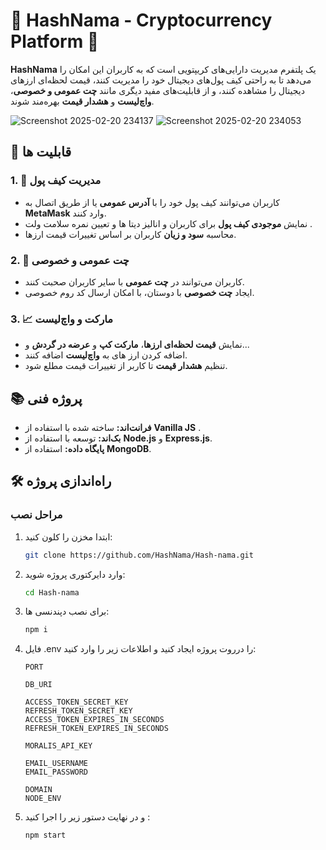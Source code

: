 # 🌟 HashNama - Cryptocurrency Platform 🚀
**HashNama** یک پلتفرم مدیریت دارایی‌های کریپتویی است که به کاربران این امکان را می‌دهد تا به راحتی کیف پول‌های دیجیتال خود را مدیریت کنند، قیمت لحظه‌ای ارزهای دیجیتال را مشاهده کنند، و از قابلیت‌های مفید دیگری مانند **چت عمومی و خصوصی**، **واچ‌لیست** و **هشدار قیمت** بهره‌مند شوند.

![Screenshot 2025-02-20 234137](https://github.com/user-attachments/assets/3a65c90b-6822-40c6-b419-d7cf6c47b376)
![Screenshot 2025-02-20 234053](https://github.com/user-attachments/assets/c2d8267b-4280-4a96-86e0-52f88ca0cb88)

## 🎯 قابلیت ها

### 1. **💼 مدیریت کیف پول**
- کاربران می‌توانند کیف پول خود را با **آدرس عمومی** یا از طریق اتصال به **MetaMask** وارد کنند.  
- نمایش **موجودی کیف پول** برای کاربران و انالیز دیتا ها و تعیین نمره سلامت ولت .  
- محاسبه **سود و زیان** کاربران بر اساس تغییرات قیمت ارزها.

### 2. **💬 چت عمومی و خصوصی**
- کاربران می‌توانند در **چت عمومی** با سایر کاربران صحبت کنند.  
- ایجاد **چت خصوصی** با دوستان، با امکان ارسال کد روم خصوصی.  

### 3. **📈 مارکت و واچ‌لیست**
- نمایش **قیمت لحظه‌ای ارزها**، **مارکت کپ** و **عرضه در گردش** و...  
- اضافه کردن ارز های به **واچ‌لیست** اضافه کنند.  
- تنظیم **هشدار قیمت** تا کاربر از تغییرات قیمت مطلع شود.

## 📚 پروژه فنی

- **فرانت‌اند:** ساخته شده با استفاده از **Vanilla JS** .
- **بک‌اند:** توسعه با استفاده از **Node.js** و **Express.js**.
- **پایگاه داده:** استفاده از **MongoDB**.

## 🛠 راه‌اندازی پروژه

### مراحل نصب

1. ابتدا مخزن را کلون کنید:
   ```bash
   git clone https://github.com/HashNama/Hash-nama.git
   ```
  
2. وارد دایرکتوری پروژه شوید:

    ```bash
    cd Hash-nama
    ```
3. برای نصب دپندنسی ها:

    ```bash
    npm i
    ```
4. فایل .env را درروت پروژه ایجاد کنید و اطلاعات زیر را وارد کنید:

    ```.env
    PORT
    
    DB_URI
    
    ACCESS_TOKEN_SECRET_KEY
    REFRESH_TOKEN_SECRET_KEY
    ACCESS_TOKEN_EXPIRES_IN_SECONDS
    REFRESH_TOKEN_EXPIRES_IN_SECONDS
    
    MORALIS_API_KEY
   
    EMAIL_USERNAME
    EMAIL_PASSWORD  
     
    DOMAIN
    NODE_ENV
    ```
5. و در نهایت دستور زیر را اجرا کنید :
     ```bash
     npm start
     ```
